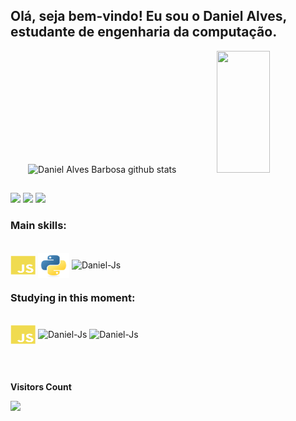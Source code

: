 ## Olá, seja bem-vindo! Eu sou o Daniel Alves, estudante de engenharia da computação.


<div align="center">  
  <img width="49%" height="195px"src="https://github-readme-stats.vercel.app/api?username=Thedanielbarbosa&show_icons=true&count_private=true&hide_border=true&cache_seconds=86400&theme=transparent" alt="Daniel Alves Barbosa github stats" /> 
  <img width="41%" height="195px" src="https://github-readme-stats.vercel.app/api/top-langs/?username=Thedanielbarbosa&layout=compact&hide_border=true&theme=transparent" />
</div>
  
  ##
 
<div> 
  
  <a href="https://www.instagram.com/daniel_barbosa007_/" target="_blank"><img src="https://img.shields.io/badge/-Instagram-%23E4405F?style=for-the-badge&logo=instagram&logoColor=white" target="_blank"></a>
  <a href = "mailto:alvesbarbosa2042@gmail.com"><img src="https://img.shields.io/badge/-Gmail-%23333?style=for-the-badge&logo=gmail&logoColor=white" target="_blank"></a>
  <a href="https://www.linkedin.com/in/daniel-barbosa-613bb5237" target="_blank"><img src="https://img.shields.io/badge/-LinkedIn-%230077B5?style=for-the-badge&logo=linkedin&logoColor=white" target="_blank"></a> 


</div>

### Main skills:                                                                                           
<div style="display: inline_block"><br>
  <img align="center" alt="Daniel-Js" height="30" width="40" src="https://raw.githubusercontent.com/devicons/devicon/master/icons/javascript/javascript-plain.svg">
  <img align="center" alt="Daniel-Python" height="40" width="50" src="https://raw.githubusercontent.com/devicons/devicon/master/icons/python/python-original.svg">
   <img align="center" alt="Daniel-Js" height="50" width="30" src="https://github.com/Thedanielbarbosa/Thedanielbarbosa/assets/157329065/122d470e-bb69-48a4-a240-5f6db5a92e64">
</div>

### Studying in this moment:                                                                                                                                                                               
<div style="display: inline_block"><br>
<img align="center" alt="Daniel-Js" height="30" width="40" src="https://raw.githubusercontent.com/devicons/devicon/master/icons/javascript/javascript-plain.svg">                                                           
<img align="center" alt="Daniel-Js" height="34" width="44" src="https://github.com/Thedanielbarbosa/Thedanielbarbosa/assets/157329065/50aacccb-4f64-4c35-9c4d-b658143e4ff0">
<img align="center" alt="Daniel-Js" height="30" width="40" src="https://github.com/Thedanielbarbosa/Thedanielbarbosa/assets/157329065/dfae654a-69f0-4161-b7ce-614af985c46d">

</div>

  ##

<div align="center">
<br><p align="left"><b>Visitors Count</b></p>  
<p align="center"><img align="left" src="https://profile-counter.glitch.me/{Thedanielbarbosa}/count.svg" /></p> 
<br>
</div>
